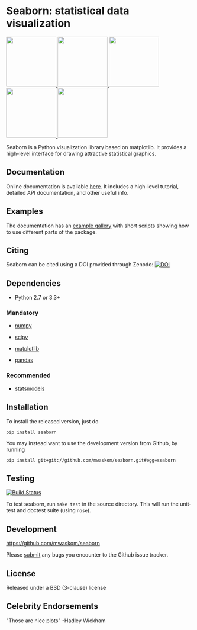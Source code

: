 Seaborn: statistical data visualization
=======================================

<div class="row">
<a href=http://stanford.edu/~mwaskom/software/seaborn/examples/anscombes_quartet.html>
<img src="http://stanford.edu/~mwaskom/software/seaborn/_static/anscombes_quartet_thumb.png" height="135" width="135">
</a>

<a href=http://stanford.edu/~mwaskom/software/seaborn/examples/timeseries_from_dataframe.html>
<img src="http://stanford.edu/~mwaskom/software/seaborn/_static/timeseries_from_dataframe_thumb.png" height="135" width="135">
</a>

<a href=http://stanford.edu/~mwaskom/software/seaborn/examples/distplot_options.html>
<img src="http://stanford.edu/~mwaskom/software/seaborn/_static/distplot_options_thumb.png" height="135" width="135">
</a>    

<a href=http://stanford.edu/~mwaskom/software/seaborn/examples/regression_marginals.html>
<img src="http://stanford.edu/~mwaskom/software/seaborn/_static/regression_marginals_thumb.png" height="135" width="135">
</a>

<a href=http://stanford.edu/~mwaskom/software/seaborn/examples/grouped_violinplots.html>
<img src="http://stanford.edu/~mwaskom/software/seaborn/_static/grouped_violinplots_thumb.png" height="135" width="135">
</a>

</div>

Seaborn is a Python visualization library based on matplotlib. It provides a high-level interface for drawing attractive statistical graphics.


Documentation
-------------

Online documentation is available [here](https://seaborn.pydata.org/). It includes a high-level tutorial, detailed API documentation, and other useful info.

Examples
--------

The documentation has an [example gallery](https://seaborn.pydata.org/examples/index.html) with short scripts showing how to use different parts of the package.

Citing
------

Seaborn can be cited using a DOI provided through Zenodo: [![DOI](https://zenodo.org/badge/doi/10.5281/zenodo.45133.svg)](http://dx.doi.org/10.5281/zenodo.45133)

Dependencies
------------

- Python 2.7 or 3.3+

### Mandatory

- [numpy](http://www.numpy.org/)

- [scipy](http://www.scipy.org/)

- [matplotlib](http://matplotlib.sourceforge.net)

- [pandas](http://pandas.pydata.org/)

### Recommended

- [statsmodels](http://statsmodels.sourceforge.net/)


Installation
------------

To install the released version, just do

    pip install seaborn

You may instead want to use the development version from Github, by running

    pip install git+git://github.com/mwaskom/seaborn.git#egg=seaborn


Testing
-------

[![Build Status](https://travis-ci.org/mwaskom/seaborn.png?branch=master)](https://travis-ci.org/mwaskom/seaborn)

To test seaborn, run `make test` in the source directory. This will run the
unit-test and doctest suite (using `nose`).

Development
-----------

https://github.com/mwaskom/seaborn

Please [submit](https://github.com/mwaskom/seaborn/issues/new) any bugs you encounter to the Github issue tracker.

License
-------

Released under a BSD (3-clause) license


Celebrity Endorsements
----------------------

"Those are nice plots" -Hadley Wickham
